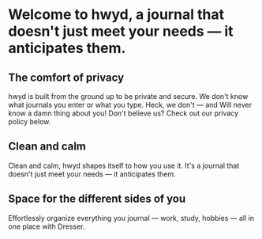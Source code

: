 # Welcome to hwyd, a journal that doesn't just meet your needs — it anticipates them.

## The comfort of privacy
hwyd is built from the ground up to be private and secure. We don't know what journals you enter or what you type. Heck, we don't — and Will never know a damn thing about you! Don't believe us? Check out our privacy policy below.

## Clean and calm
Clean and calm, hwyd shapes itself to how you use it. It's a journal that doesn't just meet your needs — it anticipates them.

## Space for the different sides of you
Effortlessly organize everything you journal — work, study, hobbies — all in one place with Dresser.
